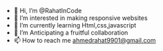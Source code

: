 - 👋 Hi, I’m @RahatInCode
- 👀 I’m interested in making responsive websites
- 🌱 I’m currently learning Html,css,javascript
- 💞️ I’m Anticipating a fruitful collaboration
- 📫 How to reach me ahmedrahat9901@gmail.com

<!---
RahatInCode/RahatInCode is a ✨ special ✨ repository because its `README.md` (this file) appears on your GitHub profile.
You can click the Preview link to take a look at your changes.
--->
